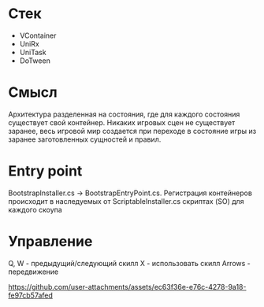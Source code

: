 # Стек
- VContainer
- UniRx
- UniTask
- DoTween
# Смысл
Архитектура разделенная на состояния, где для каждого состояния существует свой контейнер.
Никаких игровых сцен не существует заранее, весь игровой мир создается при переходе в состояние игры из заранее заготовленных сущностей и правил. 
# Entry point 
BootstrapInstaller.cs -> BootstrapEntryPoint.cs.
Регистрация контейнеров происходит в наследуемых от ScriptableInstaller.cs скриптах (SO) для каждого скоупа

# Управление
Q, W - предыдущий/следующий скилл
X - использовать скилл
Arrows - передвижение

https://github.com/user-attachments/assets/ec63f36e-e76c-4278-9a18-fe97cb57afed


